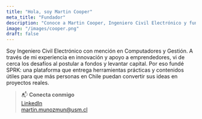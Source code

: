 ```yaml
---
title: "Hola, soy Martin Cooper"
meta_title: "Fundador"
description: "Conoce a Martin Cooper, Ingeniero Civil Electrónico y fundador, y su visión para ayudar a emprendedores chilenos a través de SPRK."
image: "/images/cooper.png"
draft: false
---
```


Soy Ingeniero Civil Electrónico con mención en Computadores y Gestión. A través de mi experiencia en innovación y apoyo a emprendedores, vi de cerca los desafíos al postular a fondos y levantar capital. Por eso fundé SPRK: una plataforma que entrega herramientas prácticas y contenidos útiles para que más personas en Chile puedan convertir sus ideas en proyectos reales.

> 📬 **Conecta conmigo**  
> [LinkedIn](https://www.linkedin.com/in/martinmunm/)  
> [martin.munozmun@usm.cl](mailto:martin.munozmun@usm.cl)
